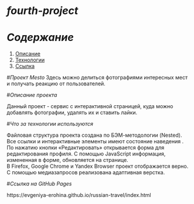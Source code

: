 # **_fourth-project_**
# *Содержание*
1. [Описание](#описание)
2. [Технологии](#технологии)
3. [Ссылка](#ссылка)


#*Проект Mesto*
Здесь можно делиться фотографиями интересных мест и получать реакцию от пользователей.

#*Описание проекта*
<p>Данный проект - сервис c интерактивной страницей, куда можно добавлять фотографии, удалять их и ставить лайки.
</p>

#*Что за технологии используются*
<p>
Файловая структура проекта создана по БЭМ-методологии (Nested).<br>
Все ссылки и интерактивные элементы имеют состояние наведения .<br>
По нажатию кнопки «Редактировать» открывается форма для редактирования профиля. С помощью JavaScript информация, измененная в форме, обновляется на странице.<br>
В Firefox, Google Chrome и Yandex Browser  проект отображается верно.<br>
С помощью медиазапросов реализована адаптивная верстка.</p>

#*Ссылка на GitHub Pages*
<p>https://evgeniya-erohina.github.io/russian-travel/index.html</p>
